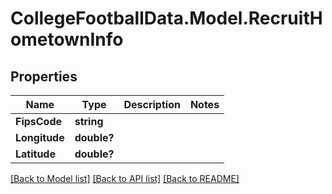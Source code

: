 # CollegeFootballData.Model.RecruitHometownInfo

## Properties

Name | Type | Description | Notes
------------ | ------------- | ------------- | -------------
**FipsCode** | **string** |  | 
**Longitude** | **double?** |  | 
**Latitude** | **double?** |  | 

[[Back to Model list]](../README.md#documentation-for-models) [[Back to API list]](../README.md#documentation-for-api-endpoints) [[Back to README]](../README.md)


